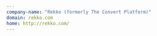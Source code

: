 ```yaml
---
company-name: "Rekko (formerly The Convert Platform)"
domain: rekko.com
home: http://rekko.com/
---
```




